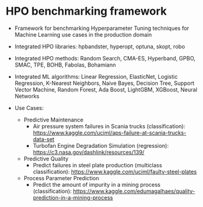 # HPO benchmarking framework
- Framework for benchmarking Hyperparameter Tuning techniques for Machine Learning use cases in the production domain
- Integrated HPO libraries: hpbandster, hyperopt, optuna, skopt, robo
- Integrated HPO methods: Random Search, CMA-ES, Hyperband, GPBO, SMAC, TPE, BOHB, Fabolas, Bohamiann
- Integrated ML algorithms: Linear Regression, ElasticNet, Logistic Regression, K-Nearest Neighbors, Naive Bayes, Decision Tree, Support Vector Machine, Random Forest, Ada Boost, LightGBM, XGBoost, Neural Networks

- Use Cases:
  - Predictive Maintenance
    - Air pressure system failures in Scania trucks (classification): https://www.kaggle.com/uciml/aps-failure-at-scania-trucks-data-set
    - Turbofan Engine Degradation Simulation (regression): https://c3.nasa.gov/dashlink/resources/139/
  - Predictive Quality
    - Predict failures in steel plate production (multiclass classification): https://www.kaggle.com/uciml/faulty-steel-plates
  - Process Parameter Prediction
    - Predict the amount of impurity in a mining process (classification): https://www.kaggle.com/edumagalhaes/quality-prediction-in-a-mining-process
